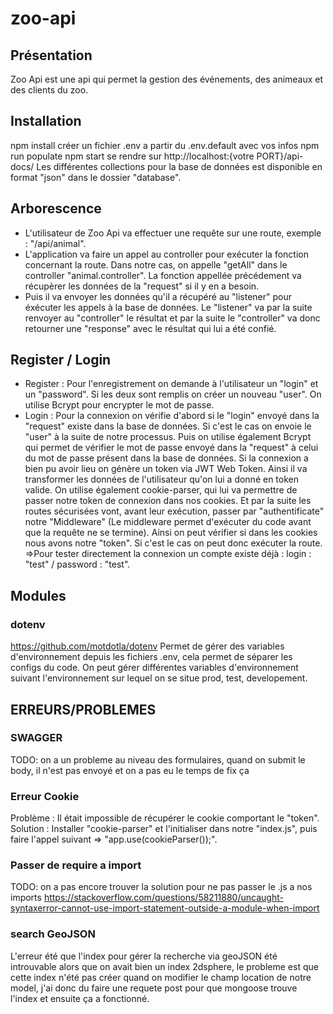 # zoo-api

## Présentation

Zoo Api est une api qui permet la gestion des événements, des animeaux et des clients du zoo.

## Installation

npm install
créer un fichier .env a partir du .env.default avec vos infos
npm run populate
npm start
se rendre sur http://localhost:{votre PORT}/api-docs/
Les différentes collections pour la base de données est disponible en format "json" dans le dossier "database".

## Arborescence

-   L'utilisateur de Zoo Api va effectuer une requête sur une route, exemple : "/api/animal".
-   L'application va faire un appel au controller pour exécuter la fonction concernant la route.
    Dans notre cas, on appelle "getAll" dans le controller "animal.controller".
    La fonction appellée précédement va récupèrer les données de la "request" si il y en a besoin.
-   Puis il va envoyer les données qu'il a récupéré au "listener" pour éxécuter les appels à la base
    de données.
    Le "listener" va par la suite renvoyer au "controller" le résultat et par la suite le "controller" va donc retourner une "response" avec le résultat qui lui a été confié.

## Register / Login

-   Register :
    Pour l'enregistrement on demande à l'utilisateur un "login" et un "password".
    Si les deux sont remplis on créer un nouveau "user".
    On utilise Bcrypt pour encrypter le mot de passe.
-   Login :
    Pour la connexion on vérifie d'abord si le "login" envoyé dans la "request" existe dans la base de données. Si c'est le cas on envoie le "user" à la suite de notre processus.
    Puis on utilise également Bcrypt qui permet de vérifier le mot de passe envoyé dans la "request" à celui du mot de passe présent dans la base de données.
    Si la connexion a bien pu avoir lieu on génère un token via JWT Web Token. Ainsi il va transformer les données de l'utilisateur qu'on lui a donné en token valide.
    On utilise également cookie-parser, qui lui va permettre de passer notre token de connexion dans nos cookies.
    Et par la suite les routes sécurisées vont, avant leur exécution, passer par "authentificate" notre "Middleware" (Le middleware permet d'exécuter du code avant que la requête ne se termine).
    Ainsi on peut vérifier si dans les cookies nous avons notre "token". Si c'est le cas on peut donc exécuter la route.
    =>Pour tester directement la connexion un compte existe déjà : login : "test" / password : "test".

## Modules

### dotenv

https://github.com/motdotla/dotenv
Permet de gérer des variables d'environnement depuis les fichiers .env, cela permet de séparer les configs du code. On peut gérer différentes variables d'environnement suivant l'environnement sur lequel on se situe prod, test, developement.

## ERREURS/PROBLEMES

### SWAGGER

TODO: on a un probleme au niveau des formulaires, quand on submit le body, il n'est pas envoyé et on a pas eu le temps de fix ça

### Erreur Cookie

Problème : Il était impossible de récupérer le cookie comportant le "token".
Solution : Installer "cookie-parser" et l'initialiser dans notre "index.js", puis faire l'appel suivant => "app.use(cookieParser());".

### Passer de require a import

TODO: on a pas encore trouver la solution pour ne pas passer le .js a nos imports
https://stackoverflow.com/questions/58211880/uncaught-syntaxerror-cannot-use-import-statement-outside-a-module-when-import

### search GeoJSON

L'erreur été que l'index pour gérer la recherche via geoJSON été introuvable alors que on avait bien un index 2dsphere, le probleme est que cette index n'été pas créer quand on modifier le champ location de notre model, j'ai donc du faire une requete post pour que mongoose trouve l'index et ensuite ça a fonctionné.
